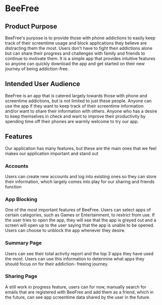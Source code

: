 # BeeFree
## Product Purpose
BeeFree's purpose is to provide those with phone addictions to easily keep track of their screentime usage and block applications they believe are distracting them the most.
Users don't have to fight their addictions alone but can share their progress and challenges with family and friends to continue to motivate them. It is a simple app that 
provides intuitive features so anyone can quickly download the app and get started on their new journey of being addiction-free.
## Intended User Audience
BeeFree is an app that is catered largely towards those with phone and screentime addictions, but is not limited to just these people. Anyone can use the app if they want to
keep track of their screentime information and/or want to share their information with others. Anyone who has a desire to keep themselves in check and want to improve 
their productivity by spending time off their phones are warmly welcome to try our app.
## Features
Our application has many features, but these are the main ones that we feel makes our application important and stand out 
### Accounts
Users can create new accounts and log into existing ones so they can store their information, which largely comes into play for our sharing and friends function
### App Blocking
One of the most important features of BeeFree. Users can select apps of certain categories, such as Games or Entertainment, to restrict from use. If the user tries to open the app,
they will see that the app is greyed out and a screen will open up to the user saying that the app is unable to be opened. Users can choose to unblock the app whenever they desire.
### Summary Page
Users can see their total activity report and the top 3 apps they have used the most. Users can use this information to determine what apps they should focus on for their addiction-
freeing journey.
### Sharing Page
A still work in progress feature, users can for now, manually search for emails that are registered with BeeFree and add them as a friend, which in the future, can see app screentime
data shared by the user in the future.
